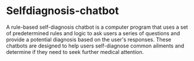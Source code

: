 # Selfdiagnosis-chatbot
A rule-based self-diagnosis chatbot is a computer program that uses a set of predetermined rules and logic to ask users a series of questions and provide a potential diagnosis based on the user's responses. These chatbots are designed to help users self-diagnose common ailments and determine if they need to seek further medical attention.
